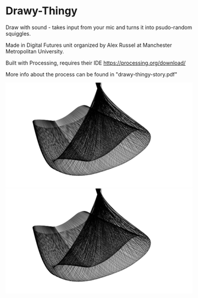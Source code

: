 # Drawy-Thingy

Draw with sound - takes input from your mic and turns it into psudo-random squiggles.

Made in Digital Futures unit organized by Alex Russel at Manchester Metropolitan University.

Built with Processing, requires their IDE https://processing.org/download/

More info about the process can be found in "drawy-thingy-story.pdf"

![Early output from Drawy Thingy](https://raw.githubusercontent.com/Donrafaeli/Drawy-Thingy/master/DTearly%20days.svg)
<img src="https://raw.githubusercontent.com/Donrafaeli/Drawy-Thingy/master/DTearly%20days.svg">
